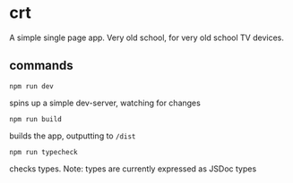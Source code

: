 # crt
A simple single page app. Very old school, for very old school TV devices.

## commands
`npm run dev` 

spins up a simple dev-server, watching for changes

`npm run build`

builds the app, outputting to `/dist`

`npm run typecheck`

checks types. Note: types are currently expressed as JSDoc types
